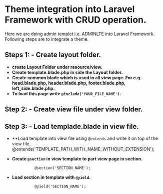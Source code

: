 # Theme integration into Laravel Framework with CRUD operation.

Here we are doing admin templet i.e. ADMINLTE into Laravel Framework. Following steps are to integrate a theme.

## Steps 1: - Create layout folder. 

* **create Layout Folder under resource/view.**
* **Create template.blade.php in side the Layout folder.**
* **Create common blade which is used in all view page. For e.g. head.blade.php, header.blade.php, footer.blade.php, left_side.blade.php.**
* **To load this page write `@include('YOUR_FILE_NAME')`.**

## Step 2: - Create view file under view folder.

## Step 3: - Load templade.blade in view file.

* **Load template into view file using `@extends` and write it on top of the view file.   							@extends('TEMPLATE_PATH_WITH_NAME_WITHOUT_EXTENSION');

* **Create `@section` in view template to part view page in section.**

				@section('SECTION_NAME');

* **Load section in template with `@yield`.**

				@yield('SECTION_NAME');								 
